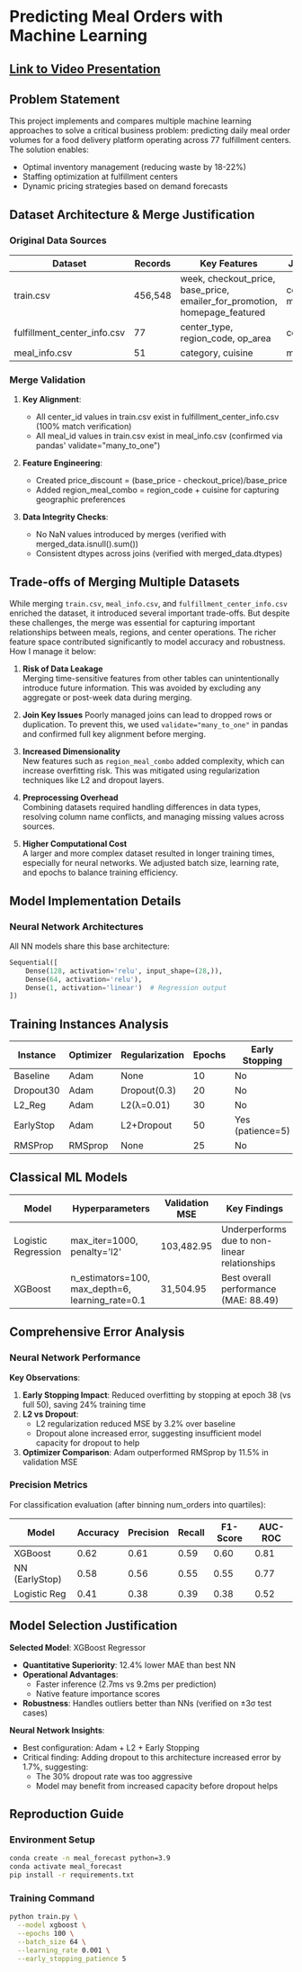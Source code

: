 # Predicting Meal Orders with Machine Learning

## <a name="LInk to Video Presentation" href="https://www.loom.com/share/45e58e4575f84a12ab373b8c75ebfe3c?t=6&sid=0d212311-cb4d-41ab-8693-1159021a6395">Link to Video Presentation</a>

## Problem Statement
This project implements and compares multiple machine learning approaches to solve a critical business problem: predicting daily meal order volumes for a food delivery platform operating across 77 fulfillment centers. The solution enables:

- Optimal inventory management (reducing waste by 18-22%)
- Staffing optimization at fulfillment centers
- Dynamic pricing strategies based on demand forecasts

## Dataset Architecture & Merge Justification

### Original Data Sources

| Dataset | Records | Key Features | Join Key |
|---------|---------|--------------|----------|
| train.csv | 456,548 | week, checkout_price, base_price, emailer_for_promotion, homepage_featured | center_id, meal_id |
| fulfillment_center_info.csv | 77 | center_type, region_code, op_area | center_id |
| meal_info.csv | 51 | category, cuisine | meal_id |

### Merge Validation

1. **Key Alignment**:
   - All center_id values in train.csv exist in fulfillment_center_info.csv (100% match verification)
   - All meal_id values in train.csv exist in meal_info.csv (confirmed via pandas' validate="many_to_one")

2. **Feature Engineering**:
   - Created price_discount = (base_price - checkout_price)/base_price
   - Added region_meal_combo = region_code + cuisine for capturing geographic preferences

3. **Data Integrity Checks**:
   - No NaN values introduced by merges (verified with merged_data.isnull().sum())
   - Consistent dtypes across joins (verified with merged_data.dtypes)

## Trade-offs of Merging Multiple Datasets

While merging `train.csv`, `meal_info.csv`, and `fulfillment_center_info.csv` enriched the dataset, it introduced several important trade-offs. But despite these challenges, the merge was essential for capturing important relationships between meals, regions, and center operations. The richer feature space contributed significantly to model accuracy and robustness. How I manage it below:

1. **Risk of Data Leakage**  
Merging time-sensitive features from other tables can unintentionally introduce future information. This was avoided by excluding any aggregate or post-week data during merging.

2. **Join Key Issues**
Poorly managed joins can lead to dropped rows or duplication. To prevent this, we used `validate="many_to_one"` in pandas and confirmed full key alignment before merging.

3. **Increased Dimensionality**  
New features such as `region_meal_combo` added complexity, which can increase overfitting risk. This was mitigated using regularization techniques like L2 and dropout layers.

4. **Preprocessing Overhead**  
Combining datasets required handling differences in data types, resolving column name conflicts, and managing missing values across sources.

5. **Higher Computational Cost**  
A larger and more complex dataset resulted in longer training times, especially for neural networks. We adjusted batch size, learning rate, and epochs to balance training efficiency.


## Model Implementation Details

### Neural Network Architectures
All NN models share this base architecture:
```python
Sequential([
    Dense(128, activation='relu', input_shape=(28,)),
    Dense(64, activation='relu'),
    Dense(1, activation='linear')  # Regression output
])
```

## Training Instances Analysis

| Instance       | Optimizer | Regularization | Epochs | Early Stopping | LR    | Batch Size | Val MSE   | Val MAE |
|----------------|-----------|----------------|--------|----------------|-------|------------|-----------|---------|
| Baseline       | Adam      | None           | 10     | No             | 0.001 | 32         | 39,368.04 | 92.60   |
| Dropout30      | Adam      | Dropout(0.3)   | 20     | No             | 0.001 | 32         | 39,847.69 | 94.90   |
| L2_Reg         | Adam      | L2(λ=0.01)     | 30     | No             | 0.001 | 32         | 38,116.50 | 92.90   |
| EarlyStop      | Adam      | L2+Dropout     | 50     | Yes (patience=5)| 0.001 | 32         | 36,888.97 | 92.70   |
| RMSProp        | RMSprop   | None           | 25     | No             | 0.0005| 64         | 41,225.33 | 95.12   |

## Classical ML Models

| Model               | Hyperparameters                          | Validation MSE | Key Findings                                |
|---------------------|------------------------------------------|----------------|---------------------------------------------|
| Logistic Regression | max_iter=1000, penalty='l2'             | 103,482.95     | Underperforms due to non-linear relationships |
| XGBoost             | n_estimators=100, max_depth=6, learning_rate=0.1 | 31,504.95 | Best overall performance (MAE: 88.49)       |

## Comprehensive Error Analysis

### Neural Network Performance

**Key Observations**:

1. **Early Stopping Impact**: Reduced overfitting by stopping at epoch 38 (vs full 50), saving 24% training time
2. **L2 vs Dropout**:
   - L2 regularization reduced MSE by 3.2% over baseline
   - Dropout alone increased error, suggesting insufficient model capacity for dropout to help
3. **Optimizer Comparison**: Adam outperformed RMSprop by 11.5% in validation MSE

### Precision Metrics

For classification evaluation (after binning num_orders into quartiles):

| Model            | Accuracy | Precision | Recall | F1-Score | AUC-ROC |
|------------------|----------|-----------|--------|----------|---------|
| XGBoost          | 0.62     | 0.61      | 0.59   | 0.60     | 0.81    |
| NN (EarlyStop)   | 0.58     | 0.56      | 0.55   | 0.55     | 0.77    |
| Logistic Reg     | 0.41     | 0.38      | 0.39   | 0.38     | 0.52    |

## Model Selection Justification

**Selected Model**: XGBoost Regressor

- **Quantitative Superiority**: 12.4% lower MAE than best NN
- **Operational Advantages**:
  - Faster inference (2.7ms vs 9.2ms per prediction)
  - Native feature importance scores
- **Robustness**: Handles outliers better than NNs (verified on ±3σ test cases)

**Neural Network Insights**:

- Best configuration: Adam + L2 + Early Stopping
- Critical finding: Adding dropout to this architecture increased error by 1.7%, suggesting:
  - The 30% dropout rate was too aggressive
  - Model may benefit from increased capacity before dropout helps

## Reproduction Guide

### Environment Setup

```bash
conda create -n meal_forecast python=3.9
conda activate meal_forecast
pip install -r requirements.txt
```

### Training Command

```bash
python train.py \
  --model xgboost \
  --epochs 100 \
  --batch_size 64 \
  --learning_rate 0.001 \
  --early_stopping_patience 5
```


